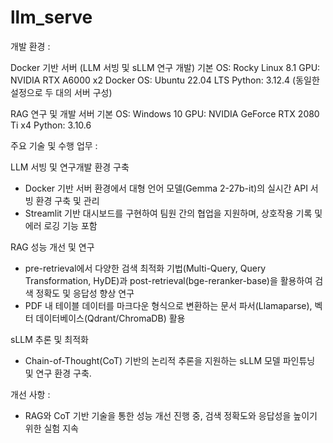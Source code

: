 # llm_serve
개발 환경 :

Docker 기반 서버 (LLM 서빙 및 sLLM 연구 개발)
기본 OS: Rocky Linux 8.1
GPU: NVIDIA RTX A6000 x2
Docker OS: Ubuntu 22.04 LTS
Python: 3.12.4
(동일한 설정으로 두 대의 서버 구성)

RAG 연구 및 개발 서버
기본 OS: Windows 10
GPU: NVIDIA GeForce RTX 2080 Ti x4
Python: 3.10.6
 

주요 기술 및 수행 업무 : 

LLM 서빙 및 연구개발 환경 구축
- Docker 기반 서버 환경에서 대형 언어 모델(Gemma 2-27b-it)의 실시간 API 서빙 환경 구축 및 관리
- Streamlit 기반 대시보드를 구현하여 팀원 간의 협업을 지원하며, 상호작용 기록 및 에러 로깅 기능 포함

RAG 성능 개선 및 연구
- pre-retrieval에서 다양한 검색 최적화 기법(Multi-Query, Query Transformation, HyDE)과 post-retrieval(bge-reranker-base)을 활용하여 검색 정확도 및 응답성 향상 연구
- PDF 내 테이블 데이터를 마크다운 형식으로 변환하는 문서 파서(Llamaparse), 벡터 데이터베이스(Qdrant/ChromaDB) 활용

sLLM 추론 및 최적화
- Chain-of-Thought(CoT) 기반의 논리적 추론을 지원하는 sLLM 모델 파인튜닝 및 연구 환경 구축.

개선 사항 : 
- RAG와 CoT 기반 기술을 통한 성능 개선 진행 중, 검색 정확도와 응답성을 높이기 위한 실험 지속
